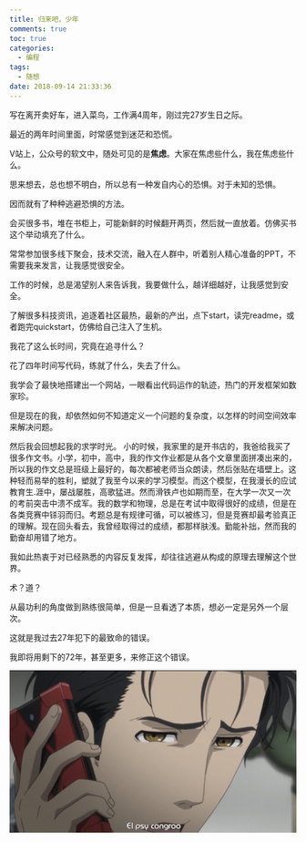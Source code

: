 ```yaml
---
title: 归来吧，少年
comments: true
toc: true
categories:
  - 编程
tags:
  - 随想
date: 2018-09-14 21:33:36
---
```


写在离开卖好车，进入菜鸟，工作满4周年，刚过完27岁生日之际。

<!-- more -->

最近的两年时间里面，时常感觉到迷茫和恐慌。

V站上，公众号的软文中，随处可见的是**焦虑**。大家在焦虑些什么，我在焦虑些什么。

思来想去，总也想不明白，所以总有一种发自内心的恐惧。对于未知的恐惧。

因而就有了种种逃避恐惧的方法。

会买很多书，堆在书柜上，可能新鲜的时候翻开两页，然后就一直放着。仿佛买书这个举动填充了什么。

常常参加很多线下聚会，技术交流，融入在人群中，听着别人精心准备的PPT，不需要我来发言，让我感觉很安全。

工作的时候，总是渴望别人来告诉我，我要做什么，越详细越好，让我感觉到安全。

了解很多科技资讯，追逐着社区最热，最新的产出，点下start，读完readme，或者跑完quickstart，仿佛给自己注入了生机。

我花了这么长时间，究竟在追寻什么？

花了四年时间写代码，练就了什么，失去了什么。

我学会了最快地搭建出一个网站，一眼看出代码运作的轨迹，热门的开发框架如数家珍。

但是现在的我，却依然如何不知道定义一个问题的复杂度，以怎样的时间空间效率来解决问题。

然后我会回想起我的求学时光。
小的时候，我家里的是开书店的，我爸给我买了很多作文书。小学，初中，高中，我的作文作业都是从各个文章里面拼凑出来的，所以我的作文总是班级上最好的，每次都被老师当众朗读，然后张贴在墙壁上。这种轻而易举的胜利，塑就了我至今以来的学习模型。而这个模型，在我漫长的应试教育生.涯中，屡战屡胜，高歌猛进。然而滑铁卢也如期而至，在大学一次又一次的考前突击中溃不成军。我的数学和物理，总是在考试中取得很好的成绩，但是在各类竞赛中铩羽而归。考题总是有规律可循，可以被练习，但是竞赛却最考验真正的理解。现在回头看去，我曾经取得过的成绩，都那样肤浅。勤能补拙，然而我的勤奋却用错了地方。

我如此热衷于对已经熟悉的内容反复发挥，却往往逃避从构成的原理去理解这个世界。

术？道？

从最功利的角度做到熟练很简单，但是一旦看透了本质，想必一定是另外一个层次。

这就是我过去27年犯下的最致命的错误。

我即将用剩下的72年，甚至更多，来修正这个错误。


![](/image/2018-09-14/2018-09-15-01-39-58.jpg)